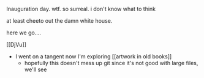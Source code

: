 Inauguration day. wtf. so surreal. i don't know what to think

at least cheeto out the damn white house.

here we go....


[[DjVu]]
-	I went on a tangent now I'm exploring [[artwork in old books]]
	-	hopefully this doesn't mess up git since it's not good with large files, we'll see




